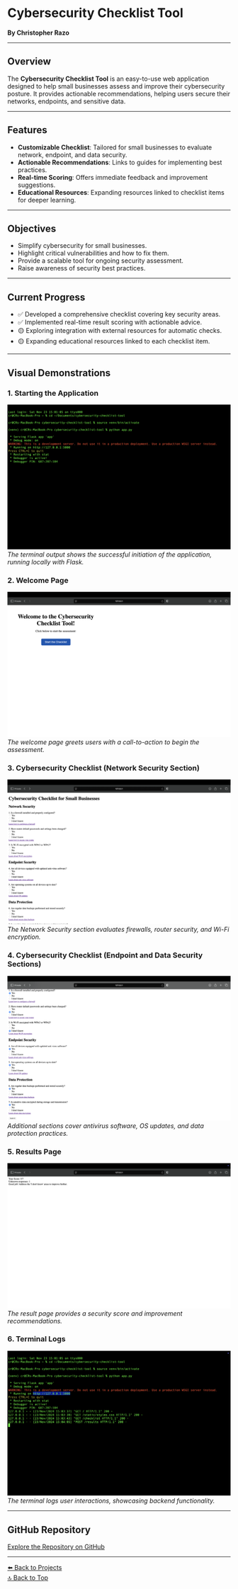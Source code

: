 # Cybersecurity Checklist Tool

**By Christopher Razo**

---

## Overview

The **Cybersecurity Checklist Tool** is an easy-to-use web application designed to help small businesses assess and improve their cybersecurity posture. It provides actionable recommendations, helping users secure their networks, endpoints, and sensitive data.

---

## Features

- **Customizable Checklist**: Tailored for small businesses to evaluate network, endpoint, and data security.
- **Actionable Recommendations**: Links to guides for implementing best practices.
- **Real-time Scoring**: Offers immediate feedback and improvement suggestions.
- **Educational Resources**: Expanding resources linked to checklist items for deeper learning.

---

## Objectives

- Simplify cybersecurity for small businesses.
- Highlight critical vulnerabilities and how to fix them.
- Provide a scalable tool for ongoing security assessment.
- Raise awareness of security best practices.

---

## Current Progress

- ✅ Developed a comprehensive checklist covering key security areas.
- ✅ Implemented real-time result scoring with actionable advice.
- 🟡 Exploring integration with external resources for automatic checks.
- 🟡 Expanding educational resources linked to each checklist item.

---

## Visual Demonstrations

### **1. Starting the Application**
![Starting the Application](../assets/images/cybersecurity-checklist-start.png)  
*The terminal output shows the successful initiation of the application, running locally with Flask.*

### **2. Welcome Page**
![Welcome Page](../assets/images/cybersecurity-checklist-welcome.png)  
*The welcome page greets users with a call-to-action to begin the assessment.*

### **3. Cybersecurity Checklist (Network Security Section)**
![Network Security](../assets/images/cybersecurity-checklist-network.png)  
*The Network Security section evaluates firewalls, router security, and Wi-Fi encryption.*

### **4. Cybersecurity Checklist (Endpoint and Data Security Sections)**
![Endpoint and Data Security](../assets/images/cybersecurity-checklist-endpoint-data.png)  
*Additional sections cover antivirus software, OS updates, and data protection practices.*

### **5. Results Page**
![Results Page](../assets/images/cybersecurity-checklist-results.png)  
*The result page provides a security score and improvement recommendations.*

### **6. Terminal Logs**
![Terminal Logs](../assets/images/cybersecurity-checklist-logs.png)  
*The terminal logs user interactions, showcasing backend functionality.*

---

## GitHub Repository

[Explore the Repository on GitHub](https://github.com/c-razo/cybersecurity-checklist-tool)

---

[⬅️ Back to Projects](../index.md)  
[🔝 Back to Top](#cybersecurity-checklist-tool)
